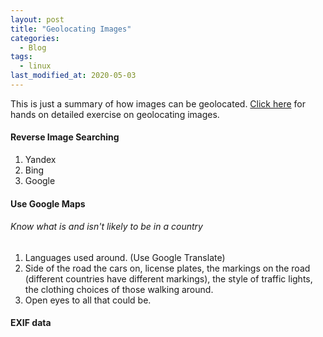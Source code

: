 ```yaml
---
layout: post
title: "Geolocating Images"
categories:
  - Blog
tags:
  - linux
last_modified_at: 2020-05-03
---
```


This is just a summary of how images can be geolocated. <a target="_blank" href="https://tryhackme.com/room/geolocatingimages">Click here</a> for hands on detailed exercise on geolocating images.

#### Reverse Image Searching
1. Yandex
2. Bing
3. Google

#### Use Google Maps

###### Know what is and isn't likely to be in a country
1. Languages used around. (Use Google Translate)
2. Side of the road the cars on, license plates, the markings on the road (different countries have different markings), the style of traffic lights, the clothing choices of those walking around.
3. Open eyes to all that could be.

#### EXIF data

